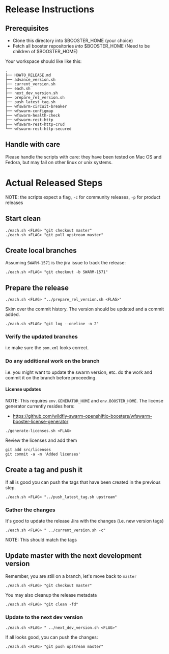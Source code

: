 # Release Instructions

## Prerequisites

- Clone this directory into $BOOSTER_HOME (your choice)
- Fetch all booster repositories _into_ $BOOSTER_HOME (Need to be children of $BOOSTER_HOME)

Your workspace should like like this:

```
.
├── HOWTO_RELEASE.md
├── advance_version.sh
├── current_version.sh
├── each.sh
├── next_dev_version.sh
├── prepare_rel_version.sh
├── push_latest_tag.sh
├── wfswarm-circuit-breaker
├── wfswarm-configmap
├── wfswarm-health-check
├── wfswarm-rest-http
├── wfswarm-rest-http-crud
└── wfswarm-rest-http-secured
```

## Handle with care

Please handle the scripts with care: they have been tested on Mac OS and Fedora, but may fail on other linux or unix systems.

# Actual Released Steps

NOTE: the scripts expect a flag, `-c` for community releases, `-p` for product releases

## Start clean

```
./each.sh <FLAG> "git checkout master"
./each.sh <FLAG> "git pull upstream master"
```

## Create local branches

Assuming `SWARM-1571` is the jira issue to track the release:

```
./each.sh <FLAG> "git checkout -b SWARM-1571"
```
## Prepare the release

```
./each.sh <FLAG> "../prepare_rel_version.sh <FLAG>"
```

Skim over the commit history. The version should be updated and a commit added.

```
./each.sh <FLAG> "git log --oneline -n 2"
```

### Verify the updated branches

i.e make sure the `pom.xml` looks correct.

### Do any additional work on the branch

i.e. you might want to update the swarm version, etc. do the work and commit it on the branch before proceeding.

#### License updates

NOTE: This requires `env.GENERATOR_HOME` and `env.BOOSTER_HOME`.
The license generator currently resides here:

- https://github.com/wildfly-swarm-openshiftio-boosters/wfswarm-booster-license-generator

```
./generate-licenses.sh <FLAG>
```

Review the licenses and add them
```
git add src/licenses
git commit -a -m 'Added licenses'
```

## Create a tag and push it

If all is good you can push the tags that have been created in the previous step.

```
./each.sh <FLAG> "../push_latest_tag.sh upstream"
```

### Gather the changes

It's good to update the release Jira with the changes (i.e. new version tags)

```
./each.sh <FLAG> " ../current_version.sh -c"
```

NOTE: This should match the tags


## Update master with the next development version

Remember, you are still on a branch, let's move back to `master`

```
./each.sh <FLAG> "git checkout master"
```

You may also cleanup the release metadata

```
./each.sh <FLAG> "git clean -fd"
```


### Update to the next dev version

```
./each.sh <FLAG> " ../next_dev_version.sh <FLAG>"
```

If all looks good, you can push the changes:

```
./each.sh <FLAG> "git push upstream master"
```
